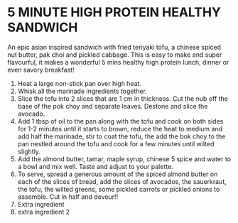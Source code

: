 # 5 MINUTE HIGH PROTEIN HEALTHY SANDWICH

An epic asian inspired sandwich with fried teriyaki tofu, a chinese spiced nut butter, pak choi and pickled cabbage.
This is easy to make and super flavourful, it makes a wonderful 5 mins healthy high protein lunch, dinner or even savory breakfast!

1. Heat a large non-stick pan over high heat.
2. Whisk all the marinade ingredients together.
3. Slice the tofu into 2 slices that are 1 cm in thickness. Cut the nub off the base of the pok choy and separate leaves. Destone and slice the avocado.
4. Add 1 tbsp of oil to the pan along with the tofu and cook on both sides for 1-2 minutes until it starts to brown, reduce the heat to medium and add half the marinade, stir to coat the tofu, the add the bok choy to the pan nestled around the tofu and cook for a few minutes until wilted slightly.
5. Add the almond butter, tamar, maple syrup, chinese 5 spice and water to a bowl and mix well. Taste and adjust to your palette.
6. To serve, spread a generous amount of the spiced almond butter on each of the slices of bread, add the slices of avocados, the sauerkraut, the tofu, the wilted greens, some pickled carrots or pickled onions to assemble. Cut in half and devour!!
7. Extra ingredient
8. extra ingredient 2
